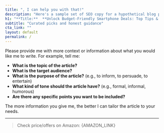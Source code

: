 ```yaml
---
title: ", I can help you with that!"
description: "Here's a sample set of SEO copy for a hypothetical blog post about saving money on smartphone purchases:"
h1: "**Title:**  **Unlock Budget-Friendly Smartphone Deals: Top Tips & Tric"
subtitle: "Curated picks and honest guidance"
cta_link: ""
layout: default
permalink: /
---
```

Please provide me with more context or information about what you would like me to write. For example, tell me:

* **What is the topic of the article?** 
* **What is the target audience?**
* **What is the purpose of the article?** (e.g., to inform, to persuade, to entertain)
* **What kind of tone should the article have?** (e.g., formal, informal, humorous)
* **Are there any specific points you want to be included?**

The more information you give me, the better I can tailor the article to your needs.

---

> Check price/offers on Amazon: {AMAZON_LINK}
